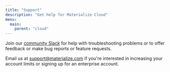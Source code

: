 ```yaml
---
title: "Support"
description: "Get help for Materialize Cloud"
menu:
  main:
    parent: "cloud"
---
```


Join our [community Slack](https://materialize.com/s/chat) for help with troubleshooting problems or to offer feedback or make bug reports or feature requests.

Email us at <a href="mailto:support@materialize.com">support@materialize.com</a> if you're interested in increasing your account limits or signing up for an enterprise account.
